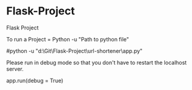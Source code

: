 # Flask-Project
Flask Project

To run a Project = Python -u "Path to python file"

 #python -u "d:\Git\Flask-Project\url-shortener\app.py" 

Please run in debug mode so that you don't have to restart the localhost server.

app.run(debug = True)
